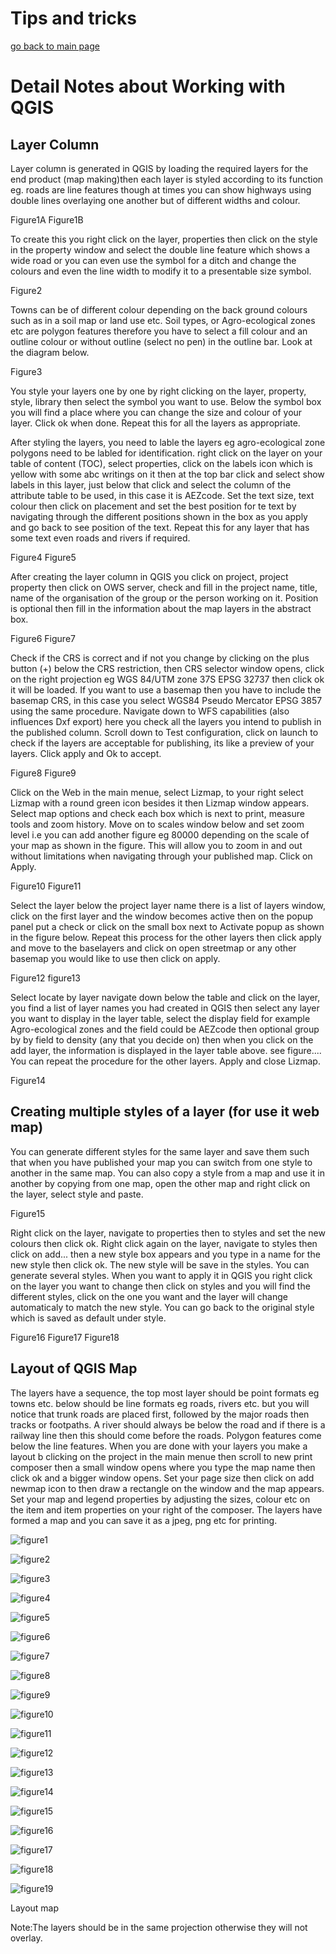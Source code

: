 # Tips and tricks

[go back to main page](README.md)

# Detail Notes about Working with QGIS

## Layer Column
Layer column is generated in QGIS by loading the required layers for the end product (map making)then each layer is styled according to its function eg. roads are line features though at times you can show highways using double lines overlaying one another but of different widths and colour. 

Figure1A
Figure1B

To create this you right click on the layer, properties then click on the style in the property window and select the double line feature which shows a wide road or you can even use the symbol for a ditch and change the colours and even the line width to modify it to a presentable size symbol.

Figure2              

Towns can be of different colour depending on the back ground colours such as in a soil map or land use etc. Soil types, or Agro-ecological zones etc are polygon features therefore you have to select a fill colour and an outline colour or without outline (select no pen) in the outline bar. Look at the diagram below.

Figure3

You style your layers one by one by right clicking on the layer, property, style, library then select the symbol you want to use. Below the symbol box you will find a place where you can change the size and colour of your layer. Click ok when done. Repeat this for all the layers as appropriate.

After styling the layers, you need to lable the layers eg agro-ecological zone polygons need to be labled for identification. 
right click on the layer on your table of content (TOC), select properties, click on the labels icon which is yellow with some abc writings on it then at the top bar click and select show labels in this layer, just below that click and select the column of the attribute table to be used, in this case it is AEZcode. Set the text size, text colour then click on placement and set the best position for te text by navigating through the different positions shown in the box as you apply and go back to see position of the text. Repeat this for any layer that has some text even roads and rivers if required.
 
Figure4
Figure5

After creating the layer column in QGIS you click on project, project property then click on OWS server, check and fill in the project name, title, name of the organisation of the group or the person working on it. Position is optional then fill in the information about the map layers in the abstract box.

Figure6
Figure7

Check if the CRS is correct and if not you change by clicking on the plus button (+) below the CRS restriction, then CRS selector window opens, click on the right projection eg WGS 84/UTM zone 37S EPSG 32737 then click ok it will be loaded. If you want to use a basemap then you have to include the basemap CRS, in this case you select WGS84 Pseudo Mercator EPSG 3857 using the same procedure. Navigate down to WFS capabilities (also influences Dxf export) here you check all the layers you intend to publish in the published column. Scroll down to Test configuration, click on launch to check if the layers are acceptable for publishing, its like a preview of your layers. Click apply and Ok to accept.

Figure8
Figure9

Click on the Web in the main menue, select Lizmap, to your right select Lizmap with a round green icon besides it then Lizmap window appears. Select map options and check each box which is next to print, measure tools and zoom history. Move on to scales window below and set zoom level i.e you can add another figure eg 80000 depending on the scale of your map as shown in the figure. This will allow you to zoom in and out without limitations when navigating through your published map. Click on Apply.

Figure10
Figure11

Select the layer below the project layer name there is a list of layers window, click on the first layer and the window becomes active then on the popup panel put a check or click on the small box next to Activate popup as shown in the figure below. Repeat this process for the other layers then click apply and move to the baselayers and click on open streetmap or any other basemap you would like to use then click on apply.
 
Figure12
figure13

Select locate by layer navigate down below the table and click on the layer, you find a list of layer names you
had created in QGIS then select any layer you want to display in the layer table, select the display field for example
Agro-ecological zones and the field could be AEZcode then optional group by by field to density (any that you decide on) then when you click on the add layer, the information is displayed in the layer table above. see figure....
You can repeat the procedure for the other layers. Apply and close Lizmap.

Figure14

## Creating multiple styles of a layer (for use it web map)

You can generate different styles for the same layer and save them such that when you have published your map you can switch from one style to another in the same map. You can also copy a style from a map and use it in another by copying from one map, open the other map and right click on the layer, select style and paste.

Figure15

Right click on the layer, navigate to properties then to styles and set the new colours then click ok. Right click again on the layer, navigate to styles then click on add... then a new style box appears and you type in a name 
for the new style then click ok. The new style will be save in the styles. You can generate several styles. When you want to apply it in QGIS you right click on the layer you want to change then click on styles and you will find the different styles, click on the one you want and the layer will change automaticaly to match the new style.
You can go back to the original style which is saved as default under style.

Figure16
Figure17
Figure18

## Layout of QGIS Map

The layers have a sequence, the top most layer should be point formats eg towns etc. below should be line formats eg roads, rivers etc. but you will notice that trunk roads are placed first, followed by the major roads then tracks or footpaths. A river should always be below the road and if there is a railway line then this should come before the roads. Polygon features come below the line features. When you are done with your layers you make a layout b clicking on the project in the main menue then scroll to new print composer then a small window opens where you type the map name then click ok and a bigger window opens.
Set your page size then click on add newmap icon to then draw a rectangle on the window and the map appears. Set your map and legend properties by adjusting the sizes, colour etc on the item and item properties on your right of the composer. The layers have formed a map and you can save it as a jpeg, png etc for printing.

![figure1](images/figure1.png)

![figure2](images/figure2.png)

![figure3](images/figure3.png)

![figure4](images/figure4.png)

![figure5](images/figure5.png)

![figure6](images/figure6.png)

![figure7](images/figure7.png)

![figure8](images/figure8.png)

![figure9](images/figure9.png)

![figure10](images/figure10.png)

![figure11](images/figure11.png)

![figure12](images/figure12.png)

![figure13](images/figure13.png)

![figure14](images/figure14.png)

![figure15](images/figure15.png)

![figure16](images/figure16.png)

![figure17](images/figure17.png)

![figure18](images/figure18.png)

![figure19](images/figure19.png)

Layout map 

Note:The layers should be in the same projection otherwise they will not overlay.


